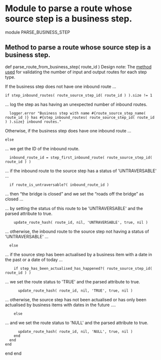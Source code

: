 # Module to parse a route whose source step is a business step.

module PARSE_BUSINESS_STEP
## Method to parse a route whose source step is a business step.

  def parse_route_from_business_step( route_id )
Design note: The [method used](https://ukparliament.github.io/ontologies/procedure/flowcharts/meta/design-notes/#validating-inputs-and-outputs-to-steps) for validating the number of input and output routes for each step type.

If the business step does not have one inbound route ...

    if step_inbound_routes( route_source_step_id( route_id ) ).size != 1
... log the step as has having an unexpected number of inbound routes.

      logger.error "Business step with name #{route_source_step_name( route_id )} has #{step_inbound_routes( route_source_step_id( route_id ) ).size} inbound routes."
Otherwise, if the business step does have one inbound route ...

    else
... we get the ID of the inbound route.

      inbound_route_id = step_first_inbound_route( route_source_step_id( route_id ) )
... if the inbound route to the source step has a status of 'UNTRAVERSABLE' ...

      if route_is_untraversable?( inbound_route_id )
... then “the bridge is closed” and we set the “roads off the bridge” as closed ...

... by setting the status of this route to be 'UNTRAVERSABLE' and the parsed attribute to true.

        update_route_hash( route_id, nil, 'UNTRAVERSABLE', true, nil )
... otherwise, the inbound route to the source step not having a status of 'UNTRAVERSABLE' ...

      else
... if the source step has been actualised by a business item with a date in the past or a date of today ...

        if step_has_been_actualised_has_happened?( route_source_step_id( route_id ) )
... we set the route status to 'TRUE' and the parsed attribute to true.

          update_route_hash( route_id, nil, 'TRUE', true, nil )
... otherwise, the source step has not been actualised or has only been actualised by business items with dates in the future ....

        else
... and we set the route status to 'NULL' and the parsed attribute to true.

          update_route_hash( route_id, nil, 'NULL', true, nil )
        end
      end
    end
  end
end